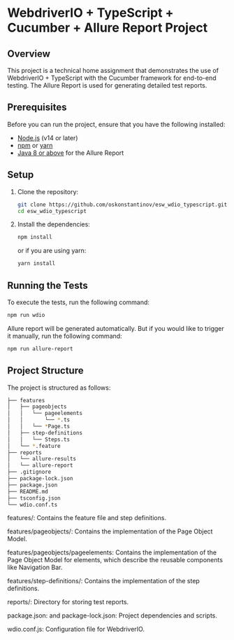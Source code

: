 # WebdriverIO + TypeScript + Cucumber + Allure Report Project

## Overview

This project is a technical home assignment that demonstrates the use of WebdriverIO + TypeScript with the Cucumber framework for end-to-end testing. The Allure Report is used for generating detailed test reports.

## Prerequisites

Before you can run the project, ensure that you have the following installed:

- [Node.js](https://nodejs.org/) (v14 or later)
- [npm](https://www.npmjs.com/) or [yarn](https://yarnpkg.com/)
- [Java 8 or above](https://openjdk.org/) for the Allure Report

## Setup

1. Clone the repository:
    ```sh
    git clone https://github.com/oskonstantinov/esw_wdio_typescript.git
    cd esw_wdio_typescript
    ```

2. Install the dependencies:
    ```sh
    npm install
    ```
    or if you are using yarn:
    ```sh
    yarn install
    ```

## Running the Tests

To execute the tests, run the following command:
```sh
npm run wdio
 ```

Allure report will be generated automatically. But if you would like to trigger it manually, run the following command:

```sh
npm run allure-report
 ```

## Project Structure
The project is structured as follows:
```sh
├── features
│   ├── pageobjects
│   │   └── pageelements
│   │       └── *.ts
│   │   └── *Page.ts
│   ├── step-definitions
│   │   └── Steps.ts
│   └── *.feature
├── reports
│   └── allure-results
│   └── allure-report
├── .gitignore
├── package-lock.json
├── package.json
├── README.md
├── tsconfig.json
└── wdio.conf.ts
```

features/: Contains the feature file and step definitions.

features/pageobjects/: Contains the implementation of the Page Object Model.

features/pageobjects/pageelements: Contains the implementation of the Page Object Model for elements, which describe the reusable components like Navigation Bar.

features/step-definitions/: Contains the implementation of the step definitions.

reports/: Directory for storing test reports.

package.json: and package-lock.json: Project dependencies and scripts.

wdio.conf.js: Configuration file for WebdriverIO.